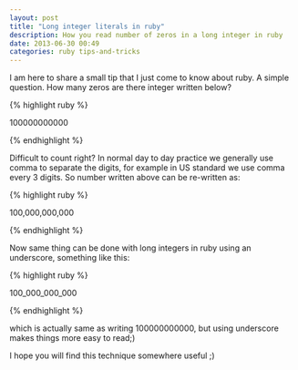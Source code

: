 ```yaml
---
layout: post
title: "Long integer literals in ruby"
description: How you read number of zeros in a long integer in ruby
date: 2013-06-30 00:49
categories: ruby tips-and-tricks
---
```


I am here to share a small tip that I just come to know about ruby. A simple question. How many zeros are there integer written below?

{% highlight ruby %}

100000000000

{% endhighlight %}

Difficult to count right? In normal day to day practice we generally use comma to separate the digits, for example in US standard we use comma every 3 digits. So number written above can be re-written as:

{% highlight ruby %}

100,000,000,000

{% endhighlight %}

Now same thing can be done with long integers in ruby using an underscore, something like this:

{% highlight ruby %}

100_000_000_000

{% endhighlight %}

which is actually same as writing 100000000000, but using underscore makes things more easy to read;)

I hope you will find this technique somewhere useful ;)







